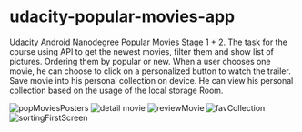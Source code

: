 # udacity-popular-movies-app
Udacity Android Nanodegree Popular Movies Stage 1 + 2.
 The task for the course using API to get the newest movies, filter them and show list of pictures. Ordering them by popular or new. When a user chooses one movie, he can choose to click on a personalized button to watch the trailer. Save movie into his personal collection on device. He can view his personal collection based on the usage of the local storage Room.

![popMoviesPosters](https://github.com/petq01/udacity-popular-movies-app/blob/master/popMoviesPosters.png?raw=true)
![detail movie](https://github.com/petq01/udacity-popular-movies-app/blob/master/detail%20movie.png?raw=true)
![reviewMovie](https://github.com/petq01/udacity-popular-movies-app/blob/master/reviewMovie.png?raw=true)
![favCollection](https://github.com/petq01/udacity-popular-movies-app/blob/master/favCollection.png?raw=true)
![sortingFirstScreen](https://github.com/petq01/udacity-popular-movies-app/blob/master/sortingFirstScreen.png?raw=true)
